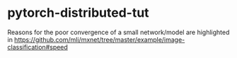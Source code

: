 # pytorch-distributed-tut

Reasons for the poor convergence of a small network/model are highlighted in https://github.com/mli/mxnet/tree/master/example/image-classification#speed
